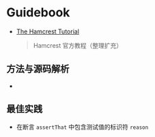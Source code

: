 # Guidebook

* [The Hamcrest Tutorial](01%20Hamcrest%20Tutorial.md)

  > Hamcrest 官方教程（整理扩充）


## 方法与源码解析

* 

## 最佳实践

* 在断言 `assertThat` 中包含测试值的标识符 `reason`
